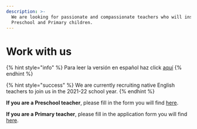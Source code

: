 ```yaml
---
description: >-
  We are looking for passionate and compassionate teachers who will inspire our
  Preschool and Primary children.
---
```


# Work with us



{% hint style="info" %}
Para leer la versión en español haz click [aquí](https://jobs.kaleide.org/v/espanol/)
{% endhint %}

{% hint style="success" %}
We are currently recruiting native English teachers to join us in the 2021-22 school year.
{% endhint %}

**If you are a Preschool teacher**, please fill in the form you will find [here](https://forms.gle/KjoT4ne8myfZ5SQX7).

**If you are a Primary teacher**, please fill in the application form you will find [here](https://docs.google.com/forms/d/e/1FAIpQLSfKnnBGeyL5dGEl68QXMB-VVM0Oo44zEgOVXra7EoKKHkvQxw/viewform). 



